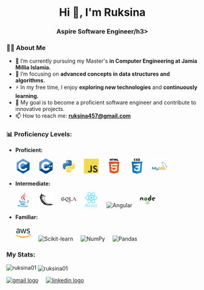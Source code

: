 <h1 align="center">Hi 👋, I'm Ruksina</h1>
<h3 align="center">Aspire Software Engineer/h3>

<h3 align="left">👩‍💻  About Me</h3>

- 🔭 I’m currently pursuing my Master's **in Computer Engineering at Jamia Millia Islamia.**
- 🌱 I’m focusing on **advanced concepts in data structures and algorithms.**
- ⚡ In my free time, I enjoy **exploring new technologies** and **continuously learning.**
- 🎯 My goal is to become a proficient software engineer and contribute to innovative projects.
- 📫 How to reach me: **[ruksina457@gmail.com](mailto:ruksina457@gmail.com)**
<h3 align="left">📊 Proficiency Levels:</h3>
<div  align="left">
<ul>
    <li>
        <strong>Proficient:</strong>
        <p align="left">
            <img src="https://raw.githubusercontent.com/devicons/devicon/master/icons/c/c-original.svg" alt="C" width="40" height="40"/>
          <img width="12" />
            <img src="https://raw.githubusercontent.com/devicons/devicon/master/icons/cplusplus/cplusplus-original.svg" alt="C++" width="40" height="40"/>
          <img width="12" />
            <img src="https://raw.githubusercontent.com/devicons/devicon/master/icons/python/python-original.svg" alt="Python" width="40" height="40"/>
          <img width="12" />
            <img src="https://raw.githubusercontent.com/devicons/devicon/master/icons/javascript/javascript-original.svg" alt="JavaScript" width="40" height="40"/>
          <img width="12" />
            <img src="https://raw.githubusercontent.com/devicons/devicon/master/icons/html5/html5-original-wordmark.svg" alt="HTML" width="40" height="40"/>
          <img width="12" />
            <img src="https://raw.githubusercontent.com/devicons/devicon/master/icons/css3/css3-original-wordmark.svg" alt="CSS" width="40" height="40"/>
          <img width="12" />
            <img src="https://raw.githubusercontent.com/devicons/devicon/master/icons/mysql/mysql-original-wordmark.svg" alt="MySQL" width="40" height="40"/>
            </p>
    </li>
    <li>
        <strong>Intermediate:</strong>
        <p align="left">
            <img src="https://raw.githubusercontent.com/devicons/devicon/master/icons/java/java-original.svg" alt="Java" width="40" height="40"/>
          <img width="12" />
            <img src="https://raw.githubusercontent.com/devicons/devicon/master/icons/flask/flask-original.svg" alt="Flask" width="40" height="40"/>
          <img width="12" />
            <img src="https://raw.githubusercontent.com/devicons/devicon/master/icons/sqlalchemy/sqlalchemy-original.svg" alt="SQLAlchemy" width="40" height="40"/>
          <img width="12" />
            <img src="https://raw.githubusercontent.com/devicons/devicon/master/icons/react/react-original-wordmark.svg" alt="React" width="40" height="40"/>
          <img width="12" />
            <img src="https://angular.io/assets/images/logos/angular/angular.svg" alt="Angular" width="40" height="40"/>
          <img width="12" />
            <img src="https://raw.githubusercontent.com/devicons/devicon/master/icons/nodejs/nodejs-original-wordmark.svg" alt="Node.js" width="40" height="40"/>
        </p>
    </li>
    <li>
        <strong>Familiar:</strong>
        <p align="left">
            <img src="https://raw.githubusercontent.com/devicons/devicon/master/icons/amazonwebservices/amazonwebservices-original-wordmark.svg" alt="AWS" width="40" height="40"/>
          <img width="12" />
            <img src="https://upload.wikimedia.org/wikipedia/commons/0/05/Scikit_learn_logo_small.svg" alt="Scikit-learn" width="50" height="40"/>
          <img width="12" />
            <img src="https://upload.wikimedia.org/wikipedia/commons/thumb/3/31/NumPy_logo_2020.svg/180px-NumPy_logo_2020.svg.png" alt="NumPy" width="100" height="40"/>
          <img width="12" />
            <img src="https://pandas.pydata.org/docs/_static/pandas.svg" alt="Pandas" width="40" height="40"/>
        </p>
    </li>
</ul>
</div>

###
<h3 align="left">My Stats:</h3>
<p><img align="left" src="https://github-readme-stats.vercel.app/api/top-langs?username=ruksina01&show_icons=true&locale=en&layout=compact" alt="ruksina01" /></p>
<p>&nbsp;<img align="center" src="https://github-readme-stats.vercel.app/api?username=ruksina01&show_icons=true&locale=en" alt="ruksina01" /></p>

<div align="left">
  <a href="mailto:ruksina457@gmail.com" target="_blank">
    <img src="https://img.shields.io/static/v1?message=Gmail&logo=gmail&label=&color=D14836&logoColor=white&labelColor=&style=for-the-badge" height="35" alt="gmail logo" /></a>
<img width="12" />
  <a href="https://www.linkedin.com/in/ruksina-khan-332814120" target="_blank">
    <img src="https://img.shields.io/static/v1?message=LinkedIn&logo=linkedin&label=&color=0077B5&logoColor=white&labelColor=&style=for-the-badge" height="35" alt="linkedin logo" />
  </a>
</div>

